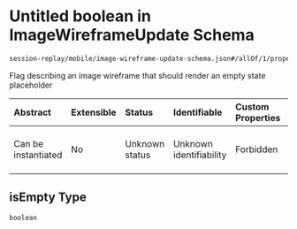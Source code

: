 # Untitled boolean in ImageWireframeUpdate Schema

```txt
session-replay/mobile/image-wireframe-update-schema.json#/allOf/1/properties/isEmpty
```

Flag describing an image wireframe that should render an empty state placeholder

| Abstract            | Extensible | Status         | Identifiable            | Custom Properties | Additional Properties | Access Restrictions | Defined In                                                                                                                     |
| :------------------ | :--------- | :------------- | :---------------------- | :---------------- | :-------------------- | :------------------ | :----------------------------------------------------------------------------------------------------------------------------- |
| Can be instantiated | No         | Unknown status | Unknown identifiability | Forbidden         | Allowed               | none                | [image-wireframe-update-schema.json\*](../out/session-replay/mobile/image-wireframe-update-schema.json "open original schema") |

## isEmpty Type

`boolean`
